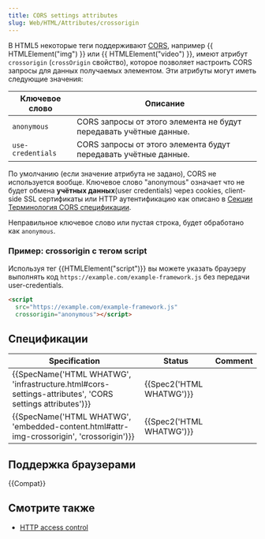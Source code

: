 ```yaml
---
title: CORS settings attributes
slug: Web/HTML/Attributes/crossorigin
---
```


В HTML5 некоторые теги поддерживают [CORS](/ru/docs/HTTP/Access_control_CORS), например {{ HTMLElement("img") }} или {{ HTMLElement("video") }}, имеют атрибут `crossorigin` (`crossOrigin` свойство), которое позволяет настроить CORS запросы для данных получаемых элементом. Эти атрибуты могут иметь следующие значения:

| Ключевое слово    | Описание                                                           |
| ----------------- | ------------------------------------------------------------------ |
| `anonymous`       | CORS запросы от этого элемента не будут передавать учётные данные. |
| `use-credentials` | CORS запросы от этого элемента будут передавать учётные данные.    |

По умолчанию (если значение атрибута не задано), CORS не используется вообще. Ключевое слово "anonymous" означает что не будет обмена **учётных данных**(user credentials) через cookies, client-side SSL сертификаты или HTTP аутентификацию как описано в [Секции Терминология CORS спецификации](http://www.w3.org/TR/cors/#user-credentials).

Неправильное ключевое слово или пустая строка, будет обработано как `anonymous`.

### Пример: crossorigin с тегом script

Используя тег {{HTMLElement("script")}} вы можете указать браузеру выполнять код `https://example.com/example-framework.js` без передачи user-credentials.

```html
<script
  src="https://example.com/example-framework.js"
  crossorigin="anonymous"></script>
```

## Спецификации

| Specification                                                                                           | Status                   | Comment |
| ------------------------------------------------------------------------------------------------------- | ------------------------ | ------- |
| {{SpecName('HTML WHATWG', 'infrastructure.html#cors-settings-attributes', 'CORS settings attributes')}} | {{Spec2('HTML WHATWG')}} |         |
| {{SpecName('HTML WHATWG', 'embedded-content.html#attr-img-crossorigin', 'crossorigin')}}                | {{Spec2('HTML WHATWG')}} |         |

## Поддержка браузерами

{{Compat}}

## Смотрите также

- [HTTP access control](/En/HTTP_access_control)
